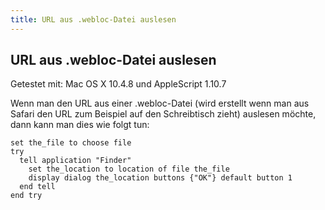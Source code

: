 ```yaml
---
title: URL aus .webloc-Datei auslesen
---
```


## URL aus .webloc-Datei auslesen

Getestet mit: Mac OS X 10.4.8 und AppleScript 1.10.7

Wenn man den URL aus einer .webloc-Datei (wird erstellt wenn man aus Safari den URL zum Beispiel auf den Schreibtisch zieht) auslesen möchte, dann kann man dies wie folgt tun:

```applescript
set the_file to choose file
try
  tell application "Finder"
    set the_location to location of file the_file
    display dialog the_location buttons {"OK"} default button 1
  end tell
end try
```
